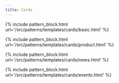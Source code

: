 ```yaml
---
title: Cards
---
```


{% include pattern_block.html url='/src/patterns/templates/cards/basic.html' %}

{% include pattern_block.html url='/src/patterns/templates/cards/product.html' %}

{% include pattern_block.html url='/src/patterns/templates/cards/news.html' %}

{% include pattern_block.html url='/src/patterns/templates/cards/events.html' %}
